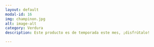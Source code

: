 ```yaml
---
layout: default
modal-id: 16
img: champinon.jpg
alt: image-alt
category: Verdura
description: Este producto es de temporada este mes, ¡disfrútalo!

---
```

